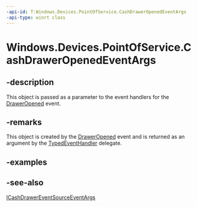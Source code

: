 ```yaml
---
-api-id: T:Windows.Devices.PointOfService.CashDrawerOpenedEventArgs
-api-type: winrt class
---
```


<!-- Class syntax.
public class CashDrawerOpenedEventArgs : Windows.Devices.PointOfService.ICashDrawerEventSourceEventArgs
-->

# Windows.Devices.PointOfService.CashDrawerOpenedEventArgs

## -description
This object is passed as a parameter to the event handlers for the [DrawerOpened](cashdrawereventsource_draweropened.md) event.

## -remarks
This object is created by the [DrawerOpened](cashdrawereventsource_draweropened.md) event and is returned as an argument by the [TypedEventHandler](../windows.foundation/typedeventhandler_2.md) delegate.

## -examples

## -see-also
[ICashDrawerEventSourceEventArgs](icashdrawereventsourceeventargs.md)